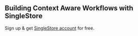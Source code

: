 ## Building Context Aware Workflows with SingleStore

Sign up & get [SingleStore account](https://bit.ly/Context-Engg) for free. 
